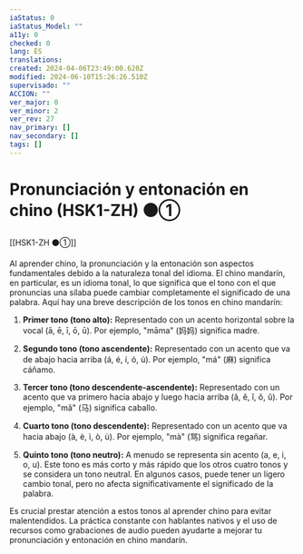 ```yaml
---
iaStatus: 0
iaStatus_Model: ""
a11y: 0
checked: 0
lang: ES
translations: 
created: 2024-04-06T23:49:00.620Z
modified: 2024-06-10T15:26:26.510Z
supervisado: ""
ACCION: ""
ver_major: 0
ver_minor: 2
ver_rev: 27
nav_primary: []
nav_secondary: []
tags: []
---
```

# Pronunciación y entonación en chino (HSK1-ZH) ⚫①

[[HSK1-ZH ⚫①]]

Al aprender chino, la pronunciación y la entonación son aspectos fundamentales debido a la naturaleza tonal del idioma. El chino mandarín, en particular, es un idioma tonal, lo que significa que el tono con el que pronuncias una sílaba puede cambiar completamente el significado de una palabra. Aquí hay una breve descripción de los tonos en chino mandarín:

1. **Primer tono (tono alto):** Representado con un acento horizontal sobre la vocal (ā, ē, ī, ō, ū). Por ejemplo, "māma" (妈妈) significa madre.
    
2. **Segundo tono (tono ascendente):** Representado con un acento que va de abajo hacia arriba (á, é, í, ó, ú). Por ejemplo, "má" (麻) significa cáñamo.
    
3. **Tercer tono (tono descendente-ascendente):** Representado con un acento que va primero hacia abajo y luego hacia arriba (ǎ, ě, ǐ, ǒ, ǔ). Por ejemplo, "mǎ" (马) significa caballo.
    
4. **Cuarto tono (tono descendente):** Representado con un acento que va hacia abajo (à, è, ì, ò, ù). Por ejemplo, "mà" (骂) significa regañar.
    
5. **Quinto tono (tono neutro):** A menudo se representa sin acento (a, e, i, o, u). Este tono es más corto y más rápido que los otros cuatro tonos y se considera un tono neutral. En algunos casos, puede tener un ligero cambio tonal, pero no afecta significativamente el significado de la palabra.
    

Es crucial prestar atención a estos tonos al aprender chino para evitar malentendidos. La práctica constante con hablantes nativos y el uso de recursos como grabaciones de audio pueden ayudarte a mejorar tu pronunciación y entonación en chino mandarín.